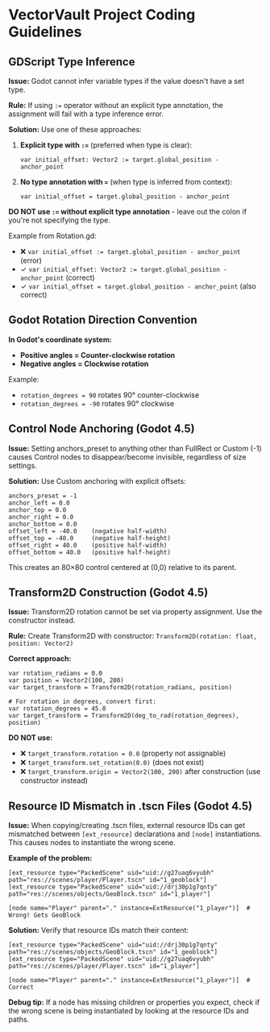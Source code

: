 # VectorVault Project Coding Guidelines

## GDScript Type Inference

**Issue:** Godot cannot infer variable types if the value doesn't have a set type.

**Rule:** If using `:=` operator without an explicit type annotation, the assignment will fail with a type inference error.

**Solution:** Use one of these approaches:

1. **Explicit type with `:=`** (preferred when type is clear):
   ```gdscript
   var initial_offset: Vector2 := target.global_position - anchor_point
   ```

2. **No type annotation with `=`** (when type is inferred from context):
   ```gdscript
   var initial_offset = target.global_position - anchor_point
   ```

**DO NOT use `:=` without explicit type annotation** - leave out the colon if you're not specifying the type.

Example from Rotation.gd:
- ❌ `var initial_offset := target.global_position - anchor_point` (error)
- ✓ `var initial_offset: Vector2 := target.global_position - anchor_point` (correct)
- ✓ `var initial_offset = target.global_position - anchor_point` (also correct)

## Godot Rotation Direction Convention

**In Godot's coordinate system:**
- **Positive angles = Counter-clockwise rotation**
- **Negative angles = Clockwise rotation**

Example:
- `rotation_degrees = 90` rotates 90° counter-clockwise
- `rotation_degrees = -90` rotates 90° clockwise

## Control Node Anchoring (Godot 4.5)

**Issue:** Setting anchors_preset to anything other than FullRect or Custom (-1) causes Control nodes to disappear/become invisible, regardless of size settings.

**Solution:** Use Custom anchoring with explicit offsets:
```
anchors_preset = -1
anchor_left = 0.0
anchor_top = 0.0
anchor_right = 0.0
anchor_bottom = 0.0
offset_left = -40.0    (negative half-width)
offset_top = -40.0     (negative half-height)
offset_right = 40.0    (positive half-width)
offset_bottom = 40.0   (positive half-height)
```

This creates an 80×80 control centered at (0,0) relative to its parent.

## Transform2D Construction (Godot 4.5)

**Issue:** Transform2D rotation cannot be set via property assignment. Use the constructor instead.

**Rule:** Create Transform2D with constructor: `Transform2D(rotation: float, position: Vector2)`

**Correct approach:**
```gdscript
var rotation_radians = 0.0
var position = Vector2(100, 200)
var target_transform = Transform2D(rotation_radians, position)

# For rotation in degrees, convert first:
var rotation_degrees = 45.0
var target_transform = Transform2D(deg_to_rad(rotation_degrees), position)
```

**DO NOT use:**
- ❌ `target_transform.rotation = 0.0` (property not assignable)
- ❌ `target_transform.set_rotation(0.0)` (does not exist)
- ❌ `target_transform.origin = Vector2(100, 200)` after construction (use constructor instead)

## Resource ID Mismatch in .tscn Files (Godot 4.5)

**Issue:** When copying/creating .tscn files, external resource IDs can get mismatched between `[ext_resource]` declarations and `[node]` instantiations. This causes nodes to instantiate the wrong scene.

**Example of the problem:**
```
[ext_resource type="PackedScene" uid="uid://g27uaq6vyubh" path="res://scenes/player/Player.tscn" id="1_geoblock"]
[ext_resource type="PackedScene" uid="uid://drj30p1g7qnty" path="res://scenes/objects/GeoBlock.tscn" id="1_player"]

[node name="Player" parent="." instance=ExtResource("1_player")]  # Wrong! Gets GeoBlock
```

**Solution:** Verify that resource IDs match their content:
```
[ext_resource type="PackedScene" uid="uid://drj30p1g7qnty" path="res://scenes/objects/GeoBlock.tscn" id="1_geoblock"]
[ext_resource type="PackedScene" uid="uid://g27uaq6vyubh" path="res://scenes/player/Player.tscn" id="1_player"]

[node name="Player" parent="." instance=ExtResource("1_player")]  # Correct
```

**Debug tip:** If a node has missing children or properties you expect, check if the wrong scene is being instantiated by looking at the resource IDs and paths.
